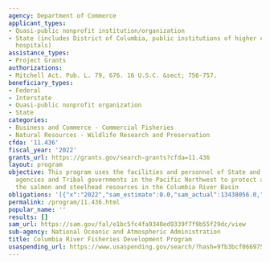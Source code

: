 ```yaml
---
agency: Department of Commerce
applicant_types:
- Quasi-public nonprofit institution/organization
- State (includes District of Columbia, public institutions of higher education and
  hospitals)
assistance_types:
- Project Grants
authorizations:
- Mitchell Act. Pub. L. 79, 676. 16 U.S.C. &sect; 756-757.
beneficiary_types:
- Federal
- Interstate
- Quasi-public nonprofit organization
- State
categories:
- Business and Commerce - Commercial Fisheries
- Natural Resources - Wildlife Research and Preservation
cfda: '11.436'
fiscal_year: '2022'
grants_url: https://grants.gov/search-grants?cfda=11.436
layout: program
objective: This program uses the facilities and personnel of State and Federal fisheries
  agencies and Tribal governments in the Pacific Northwest to protect and enhance
  the salmon and steelhead resources in the Columbia River Basin
obligations: '[{"x":"2022","sam_estimate":0.0,"sam_actual":13438056.0,"usa_spending_actual":13866041.6},{"x":"2023","sam_estimate":19383965.0,"sam_actual":0.0,"usa_spending_actual":2329967.35},{"x":"2024","sam_estimate":21100000.0,"sam_actual":0.0,"usa_spending_actual":0.0}]'
permalink: /program/11.436.html
popular_name: ''
results: []
sam_url: https://sam.gov/fal/e1bc5fc4fa9340ed9339f7f9b55f29dc/view
sub-agency: National Oceanic and Atmospheric Administration
title: Columbia River Fisheries Development Program
usaspending_url: https://www.usaspending.gov/search/?hash=9fb3bcf0669759c3d8a11ef6a7c1c438
---
```

